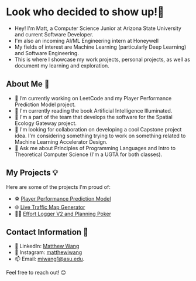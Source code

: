 # Look who decided to show up!👋

- Hey! I'm Matt, a Computer Science Junior at Arizona State University and current Software Developer.
- I'm also an incoming AI/ML Engineering intern at Honeywell
- My fields of interest are Machine Learning (particularly Deep Learning) and Software Engineering.
- This is where I showcase my work projects, personal projects, as well as document my learning and exploration.

## About Me 📌

- 🔭 I’m currently working on LeetCode and my Player Performance Prediction Model project.
- 🌱 I'm currently reading the book Artificial Intelligence Illuminated.
- 💼 I'm a part of the team that develops the software for the Spatial Ecology Gateway project.
- 🤔 I'm looking for collaboration on developing a cool Capstone project idea. I'm considering something trying to work on something related to Machine Learning Accelerator Design.
- 💬 Ask me about Principles of Programming Languages and Intro to Theoretical Computer Science (I'm a UGTA for both classes).

## My Projects 💡

Here are some of the projects I'm proud of:

- ⚽ [Player Performance Prediction Model](https://github.com/matthewwangg/Player-Performance-Prediction)<!--: Full-stack web app with machine learning model to make predictions for the English Premier League.-->
- 🌐 [Live Traffic Map Generator](https://github.com/matthewwangg/Live-Traffic-Heat-Map-Generator)<!--: Flask web application that generates a live traffic heat map given a location.-->
- 👨‍💻 [Effort Logger V2 and Planning Poker](https://github.com/RenaudAlly/CSE-360-Effort-Logger)<!--: Productivity tool to aid Agile teams log effort and defect data for decision making and Planning Poker.-->

## Contact Information 📲

- 🔗 LinkedIn: [Matthew Wang](https://www.linkedin.com/in/matthew-wang-cs/)
- 📸 Instagram: [matthewiwang](https://www.instagram.com/matthewiwang/)
- 📫 Email: [miwang1@asu.edu](mailto:miwang1@asu.edu).

Feel free to reach out! 😊

<!--
**matthewwangg/matthewwangg** is a ✨ _special_ ✨ repository because its `README.md` (this file) appears on your GitHub profile.

Here are some ideas to get you started:

- 🔭 I’m currently working on ...
- 🌱 I’m currently learning ...
- 👯 I’m looking to collaborate on ...
- 🤔 I’m looking for help with ...
- 💬 Ask me about ...
- 📫 How to reach me: ...
- 😄 Pronouns: ...
- ⚡ Fun fact: ...
-->
